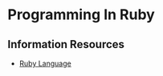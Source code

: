 # Programming In Ruby

## Information Resources

* [Ruby Language](https://www.ruby-lang.org/en/documentation/)